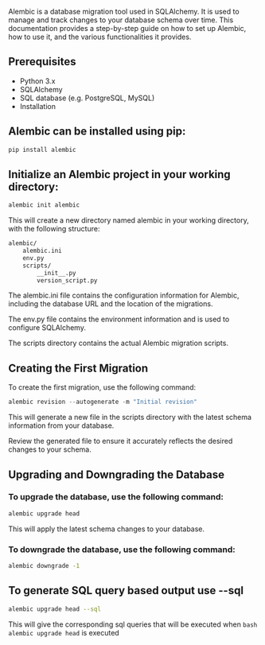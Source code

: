 Alembic is a database migration tool used in SQLAlchemy. It is used to manage and track changes to your database schema over time. This documentation provides a step-by-step guide on how to set up Alembic, how to use it, and the various functionalities it provides.

## Prerequisites
- Python 3.x
- SQLAlchemy
- SQL database (e.g. PostgreSQL, MySQL)
- Installation

## Alembic can be installed using pip:

```bash
pip install alembic
```

## Initialize an Alembic project in your working directory:
```csharp
alembic init alembic
```

This will create a new directory named alembic in your working directory, with the following structure:
```markdown
alembic/
    alembic.ini
    env.py
    scripts/
        __init__.py
        version_script.py
```
The alembic.ini file contains the configuration information for Alembic, including the database URL and the location of the migrations.

The env.py file contains the environment information and is used to configure SQLAlchemy.

The scripts directory contains the actual Alembic migration scripts.

## Creating the First Migration
To create the first migration, use the following command:
```python
alembic revision --autogenerate -m "Initial revision"
```

This will generate a new file in the scripts directory with the latest schema information from your database.

Review the generated file to ensure it accurately reflects the desired changes to your schema.

## Upgrading and Downgrading the Database
### To upgrade the database, use the following command:
```bash
alembic upgrade head
```

This will apply the latest schema changes to your database.

### To downgrade the database, use the following command:
```bash
alembic downgrade -1
```

## To generate SQL query based output use --sql
```bash
alembic upgrade head --sql
```

This will give the corresponding sql queries that will be executed when  ```bash alembic upgrade head``` is executed

